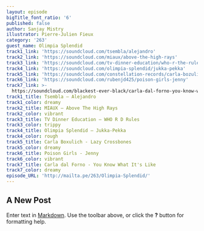```yaml
---
layout: episode
bigTitle_font_ratio: '6'
published: false
author: Sanjay Mistry
illustrator: Pierre-Julien Fieux
category: '263'
guest_name: Olimpia Splendid
track1_link: 'https://soundcloud.com/tsembla/alejandro'
track2_link: 'https://soundcloud.com/miaux/above-the-high-rays'
track3_link: 'https://soundcloud.com/tv-dinner-education/who-r-the-rules'
track4_link: 'https://soundcloud.com/olimpia-splendid/jukka-pekka'
track5_link: 'https://soundcloud.com/constellation-records/carla-bozulich-lazy-crossbones'
track6_link: 'https://soundcloud.com/rubenjd425/poison-girls-jenny'
track7_link: >-
  https://soundcloud.com/blackest-ever-black/carla-dal-forno-you-know-what-its-like
track1_title: Tsembla — Alejandro
track1_color: dreamy
track2_title: MIAUX — Above The High Rays
track2_color: vibrant
track3_title: TV Dinner Education — WHO R D Rules
track3_color: trippy
track4_title: Olimpia Splendid — Jukka-Pekka
track4_color: rough
track5_title: Carla Boxulich - Lazy Crossbones
track5_color: dreamy
track6_title: Poison Girls - Jenny
track6_color: vibrant
track7_title: Carla dal Forno - You Know What It's Like
track7_color: dreamy
episode_URL: 'http://mailta.pe/263/Olimpia-Splendid/'
---
```

## A New Post

Enter text in [Markdown](http://daringfireball.net/projects/markdown/). Use the toolbar above, or click the **?** button for formatting help.
